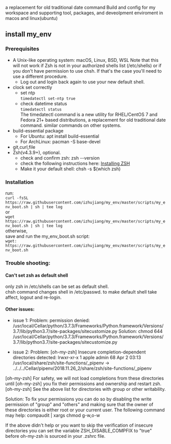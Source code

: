 a replacement for old traditional date command
 Build and config for my workspace and supporting tool, packages, and deveolpment enviroment in macos and linux(ubuntu)

## install my_env
### Prerequisites
+ A Unix-like operating system: macOS, Linux, BSD, WSL
Note that this will not work if Zsh is not in your authorized shells list (/etc/shells) or if you don't have permission to use chsh. If that's the case you'll need to use a different procedure.
  * Log out and login back again to use your new default shell.
+ clock set correctly
  * set ntp<br>
  `timedatectl set-ntp true`<br>
  * check datetime status<br>
  `timedatectl status`<br>
  The timedatectl command is a new utility for RHEL/CentOS 7 and Fedora 21+ based distributions, a replacement for old traditional date command. similar commands on other systems.
+ build-essential package
  * For Ubuntu:
        apt install build-essential
  * For ArchLinux:
        pacman -S base-devel
+ git,curl,file
+ Zsh(v4.3.9+), optional.
  * check and confirm zsh: zsh --version
  * check the following instructions here: [Installing ZSH](https://github.com/ohmyzsh/ohmyzsh/wiki/Installing-ZSH)
  * Make it your default shell: chsh -s $(which zsh)<br>

### Installation
run:<br>
  `curl -fsSL https://raw.githubusercontent.com/izhujiang/my_env/master/scripts/my_env_boot.sh | sh | tee log`<br>
or<br>
  `wget https://raw.githubusercontent.com/izhujiang/my_env/master/scripts/my_env_boot.sh | sh | tee log `<br>
otherwise,<br>
save and run the my_env_boot.sh script:<br>
  `wget:
https://raw.githubusercontent.com/izhujiang/my_env/master/scripts/my_env_boot.sh`

### Trouble shooting:
#### Can't set zsh as default shell
only zsh in /etc/shells can be set as default shell.<br>
chsh command changes shell in /etc/passwd. to make default shell take affect, logout and re-login.

#### Other issues:
- issue 1:
Problem:
permission denied: /usr/local/Cellar/python/3.7.3/Frameworks/Python.framework/Versions/3.7/lib/python3.7/site-packages/sitecustomize.py
Solution:
chmod 644 /usr/local/Cellar/python/3.7.3/Frameworks/Python.framework/Versions/3.7/lib/python3.7/site-packages/sitecustomize.py

- issue 2:
Problem:
[oh-my-zsh] Insecure completion-dependent directories detected:
lrwxr-xr-x 1 apple admin 68 Apr 2 03:13 /usr/local/share/zsh/site-functions/\_pipenv -> ../../../Cellar/pipenv/2018.11.26_2/share/zsh/site-functions/\_pipenv

[oh-my-zsh] For safety, we will not load completions from these directories until
[oh-my-zsh] you fix their permissions and ownership and restart zsh.
[oh-my-zsh] See the above list for directories with group or other writability.

Solution:
To fix your permissions you can do so by disabling
the write permission of "group" and "others" and making sure that the
owner of these directories is either root or your current user.
The following command may help:
compaudit | xargs chmod g-w,o-w

If the above didn't help or you want to skip the verification of
insecure directories you can set the variable ZSH_DISABLE_COMPFIX to
"true" before oh-my-zsh is sourced in your .zshrc file.
